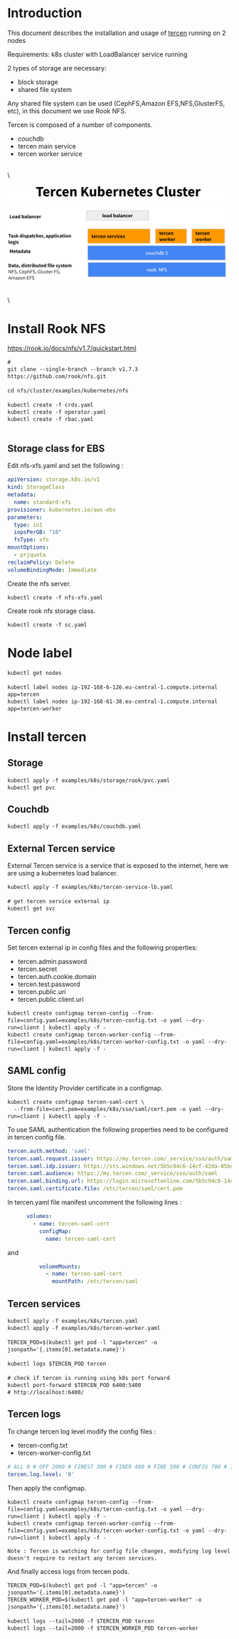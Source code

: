 # Introduction

This document describes the installation and usage of [tercen](https://tercen.com/) running on 2 nodes

Requirements: k8s cluster with LoadBalancer service running

2 types of storage are necessary:
- block storage
- shared file system

Any shared file system can be used (CephFS,Amazon EFS,NFS,GlusterFS, etc), in this document we use Rook NFS.

Tercen is composed of a number of components.
- couchdb
- tercen main service
- tercen worker service
 
\
\

![tercen-cluster](../../../doc/tercen-cluster.png)

\
\

# Install Rook NFS

https://rook.io/docs/nfs/v1.7/quickstart.html

```shell
# 
git clone --single-branch --branch v1.7.3 https://github.com/rook/nfs.git

cd nfs/cluster/examples/kubernetes/nfs

kubectl create -f crds.yaml
kubectl create -f operator.yaml
kubectl create -f rbac.yaml


```

## Storage class for EBS

Edit nfs-xfs.yaml and set the following :

```yaml
apiVersion: storage.k8s.io/v1
kind: StorageClass
metadata:
  name: standard-xfs
provisioner: kubernetes.io/aws-ebs
parameters:
  type: io1
  iopsPerGB: "10"
  fsType: xfs
mountOptions:
  - prjquota
reclaimPolicy: Delete
volumeBindingMode: Immediate
```

Create the nfs server.

```shell
kubectl create -f nfs-xfs.yaml
```

Create rook nfs storage class.
```shell
kubectl create -f sc.yaml
```

# Node label

```shell
kubectl get nodes

kubectl label nodes ip-192-168-6-126.eu-central-1.compute.internal app=tercen
kubectl label nodes ip-192-168-61-38.eu-central-1.compute.internal app=tercen-worker
```

# Install tercen

## Storage

```shell
kubectl apply -f examples/k8s/storage/rook/pvc.yaml
kubectl get pvc
```

## Couchdb

```shell
kubectl apply -f examples/k8s/couchdb.yaml
```

## External Tercen service

External Tercen service is a service that is exposed to the internet, here we are using a kubernetes load balancer.

```shell
kubectl apply -f examples/k8s/tercen-service-lb.yaml

# get tercen service external ip
kubectl get svc

```

## Tercen config

Set tercen external ip in config files and the following properties:

- tercen.admin.password
- tercen.secret
- tercen.auth.cookie.domain
- tercen.test.password
- tercen.public.uri
- tercen.public.client.uri

```shell
kubectl create configmap tercen-config --from-file=config.yaml=examples/k8s/tercen-config.txt -o yaml --dry-run=client | kubectl apply -f -
kubectl create configmap tercen-worker-config --from-file=config.yaml=examples/k8s/tercen-worker-config.txt -o yaml --dry-run=client | kubectl apply -f -
```

## SAML config

Store the Identity Provider certificate in a configmap.

```shell
kubectl create configmap tercen-saml-cert \
  --from-file=cert.pem=examples/k8s/sso/saml/cert.pem -o yaml --dry-run=client | kubectl apply -f -
```

To use SAML authentication the following properties need to be configured in tercen config file.

```yaml
tercen.auth.method: 'saml'
tercen.saml.request.issuer: https://my.tercen.com/_service/sso/auth/saml
tercen.saml.idp.issuer: https://sts.windows.net/5b5c94c6-14cf-42da-85bc-4e08722b253b/
tercen.saml.audience: https://my.tercen.com/_service/sso/auth/saml
tercen.saml.binding.url: https://login.microsoftonline.com/5b5c94c6-14cf-42da-85bc-4e08722b253b/saml2
tercen.saml.certificate.file: /etc/tercen/saml/cert.pem
```
 
In tercen.yaml file manifest uncomment the following lines :

```yaml
      volumes:
        - name: tercen-saml-cert
          configMap:
            name: tercen-saml-cert
```

and 

```yaml
          volumeMounts:
            - name: tercen-saml-cert
              mountPath: /etc/tercen/saml
```

## Tercen services

```shell
kubectl apply -f examples/k8s/tercen.yaml
kubectl apply -f examples/k8s/tercen-worker.yaml

TERCEN_POD=$(kubectl get pod -l "app=tercen" -o jsonpath='{.items[0].metadata.name}')

kubectl logs $TERCEN_POD tercen

# check if tercen is running using k8s port forward
kubectl port-forward $TERCEN_POD 6400:5400
# http://localhost:6400/
```


## Tercen logs

To change tercen log level modify the config files :

- tercen-config.txt
- tercen-worker-config.txt

```yaml
# ALL 0 # OFF 2000 # FINEST 300 # FINER 400 # FINE 500 # CONFIG 700 # INFO 800 # WARNING 900 # SEVERE 1000 # SHOUT 1200
tercen.log.level: '0'
```

Then apply the configmap.
 
```shell
kubectl create configmap tercen-config --from-file=config.yaml=examples/k8s/tercen-config.txt -o yaml --dry-run=client | kubectl apply -f -
kubectl create configmap tercen-worker-config --from-file=config.yaml=examples/k8s/tercen-worker-config.txt -o yaml --dry-run=client | kubectl apply -f -
```

```text
Note : Tercen is watching for config file changes, modifying log level doesn't require to restart any tercen services.
```

And finally access logs from tercen pods.

```shell
TERCEN_POD=$(kubectl get pod -l "app=tercen" -o jsonpath='{.items[0].metadata.name}')
TERCEN_WORKER_POD=$(kubectl get pod -l "app=tercen-worker" -o jsonpath='{.items[0].metadata.name}')

kubectl logs --tail=2000 -f $TERCEN_POD tercen
kubectl logs --tail=2000 -f $TERCEN_WORKER_POD tercen-worker
```